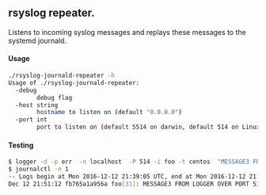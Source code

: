 
## rsyslog repeater. 

Listens to incoming syslog messages and replays these messages to the systemd journald.


#### Usage 
```sh
./rsyslog-journald-repeater -h
Usage of ./rsyslog-journald-repeater:
  -debug
        debug flag
  -host string
        hostname to listen on (default "0.0.0.0")
  -port int
        port to listen on (default 5514 on darwin, default 514 on Linux, Unix, etc.)
```


#### Testing
```bash
$ logger -d -p err  -n localhost  -P 514 -i foo -t centos  "MESSAGE3 FROM LOGGER OVER PORT 514" 
$ journalctl -n 1
-- Logs begin at Mon 2016-12-12 21:39:05 UTC, end at Mon 2016-12-12 21:51:12 UTC. --
Dec 12 21:51:12 fb765a1a956a foo[31]: MESSAGE3 FROM LOGGER OVER PORT 514
```
